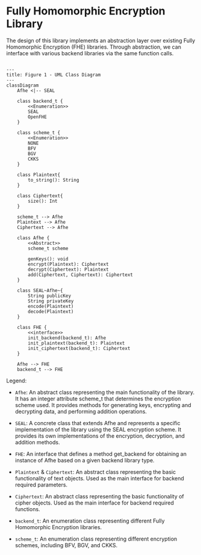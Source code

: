 # Fully Homomorphic Encryption Library

The design of this library implements an abstraction layer over existing Fully Homomorphic Encryption (FHE) libraries. Through abstraction, we can interface with various backend libraries via the same function calls.

```mermaid

---
title: Figure 1 - UML Class Diagram
---
classDiagram
    Afhe <|-- SEAL

    class backend_t {
        <<Enumeration>>
        SEAL
        OpenFHE
    }

    class scheme_t {
        <<Enumeration>>
        NONE
        BFV
        BGV
        CKKS
    }

    class Plaintext{
        to_string(): String
    }

    class Ciphertext{
        size(): Int
    }

    scheme_t --> Afhe
    Plaintext --> Afhe
    Ciphertext --> Afhe

    class Afhe {
        <<Abstract>>
        scheme_t scheme

        genKeys(): void
        encrypt(Plaintext): Ciphertext
        decrypt(Ciphertext): Plaintext
        add(Ciphertext, Ciphertext): Ciphertext
    }

    class SEAL~Afhe~{
        String publicKey
        String privateKey
        encode(Plaintext)
        decode(Plaintext)
    }

    class FHE {
        <<interface>>
        init_backend(backend_t): Afhe
        init_plaintext(backend_t): Plaintext
        init_ciphertext(backend_t): Ciphertext
    }

    Afhe --> FHE
    backend_t --> FHE

```

Legend:

* `Afhe`: An abstract class representing the main functionality of the library. It has an integer attribute scheme_t that determines the encryption scheme used. It provides methods for generating keys, encrypting and decrypting data, and performing addition operations.

* `SEAL`: A concrete class that extends Afhe and represents a specific implementation of the library using the SEAL encryption scheme. It provides its own implementations of the encryption, decryption, and addition methods.

* `FHE`: An interface that defines a method get_backend for obtaining an instance of Afhe based on a given backend library type.

* `Plaintext` & `Ciphertext`: An abstract class representing the basic functionality of text objects. Used as the main interface for backend required parameters.

* `Ciphertext`: An abstract class representing the basic functionality of cipher objects. Used as the main interface for backend required functions.

* `backend_t`: An enumeration class representing different Fully Homomorphic Encryption libraries.

* `scheme_t`: An enumeration class representing different encryption schemes, including BFV, BGV, and CKKS.
